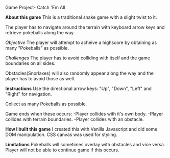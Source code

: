 Game Project- Catch 'Em All

**About this game**
This is a traditional snake game with a slight twist to it.

The player has to navigate around the terrain with keyboard arrow keys and retrieve pokeballs along the way.


*Objective*
The player will attempt to acheive a highscore by obtaining as many "Pokeballs" as possible. 


*Challenges*
The player has to avoid colliding with itself and the game boundaries on all sides.

Obstacles(Snorlaxes) will also randomly appear along the way and the player has to avoid those as well.


**Instructions**
Use the directional arrow keys: "Up", "Down", "Left" and "Right" for navigation.

Collect as many Pokeballs as possible.

Game ends when these occurs:
	-Player collides with it's own body.
	-Player collides with terrain boundaries.
	-Player collides with an obstacle.

**How I built this game**
I created this with Vanilla Javascript and did some DOM manipulation. CSS canvas was used for styling.


**Limitations**
Pokeballs will sometimes overlay with obstacles and vice versa. Player will not be able to continue game if this occurs.
